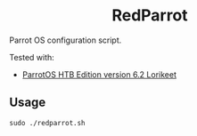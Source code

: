 <div align="center">
  <h1>RedParrot</h1>
</div>

Parrot OS configuration script.

Tested with:   
- [ParrotOS HTB Edition version 6.2 Lorikeet](https://deb.parrot.sh/parrot/iso/5.3/Parrot-htb-5.3_amd64.iso.torrent)  

## Usage

`sudo ./redparrot.sh`